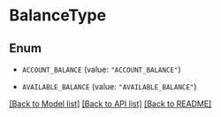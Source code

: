 # BalanceType

## Enum


* `ACCOUNT_BALANCE` (value: `"ACCOUNT_BALANCE"`)

* `AVAILABLE_BALANCE` (value: `"AVAILABLE_BALANCE"`)


[[Back to Model list]](../../README.md#documentation-for-models) [[Back to API list]](../../README.md#documentation-for-api-endpoints) [[Back to README]](../../README.md)


